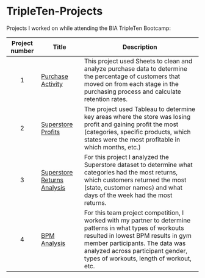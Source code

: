 # TripleTen-Projects
Projects I worked on while attending the BIA TripleTen Bootcamp:

| Project number | Title | Description |
| :-----------: | ----------- |----------- |
| 1 | [Purchase Activity](https://docs.google.com/spreadsheets/d/1qzICJ9Yb5hSCzyN6oiE1Xd5DsxTNCZODwUD_rdVlEes/preview?gid=38637670) | This project used Sheets to clean and analyze purchase data to determine the percentage of customers that moved on from each stage in the purchasing process and calculate retention rates. |
| 2 | [Superstore Profits](https://public.tableau.com/views/V2SuperstoreVisualizations/1_1ProfitsSubcategoryRegion?:language=en-US&:sid=&:redirect=auth&:display_count=n&:origin=viz_share_link) | The project used Tableau to determine key areas where the store was losing profit and gaining profit the most (categories, specific products, which states were the most profitable in which months, etc.) |
| 3 | [Superstore Returns Analysis](https://public.tableau.com/views/V_2SuperstoreReturnsAnalysisSp_5/SuperstoreReturnsAnalysis?:language=en-US&:sid=&:redirect=auth&:display_count=n&:origin=viz_share_link) | For this project I analyzed the Superstore dataset to determine what categories had the most returns, which customers returned the most (state, customer names) and what days of the week had the most returns. |
| 4 | [BPM Analysis](https://public.tableau.com/views/BPMProject/BPMPresentation?:language=en-US&:sid=&:redirect=auth&:display_count=n&:origin=viz_share_link) | For this team project competition, I worked with my partner to determine patterns in what types of workouts resulted in lowest BPM results in gym member participants. The data was analyzed across participant gender, types of workouts, length of workout, etc. | 
